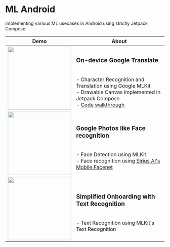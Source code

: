 # ML Android
Implementing various ML usecases in Android using strictly Jetpack Compose
 
| **Demo** | **About** |
|--|--|
| <img src="https://github.com/surajsau/ML-Android/blob/main/screenshots/translate_app.gif" width="200"/> | <h3>On-device Google Translate</h3><br> - Character Recognition and Translation using Google MLKit<br>- Drawable Canvas implemented in Jetpack Compose<br>- [Code walkthrough](https://proandroiddev.com/on-device-google-translate-with-jetpack-compose-mlkit-7a48f5b11948) |
| <img src="https://github.com/surajsau/ML-Android/blob/main/screenshots/face.gif" width="200"/> | <h3>Google Photos like Face recognition</h3><br> - Face Detection using MLKit<br>- Face recognition using [Sirius AI's Mobile Facenet](https://github.com/sirius-ai/MobileFaceNet_TF)|
| <img src="https://github.com/surajsau/ML-Android/blob/main/screenshots/card_reader.gif" width="200"/> | <h3>Simplified Onboarding with Text Recognition</h3><br> - Text Recognition using MLKit's Text Recognition|

